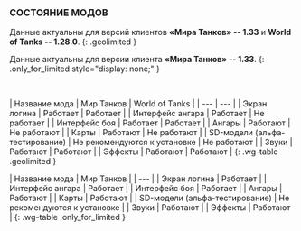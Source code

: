 ### СОСТОЯНИЕ МОДОВ

Данные актуальны для версий клиентов **«Мира Танков» -- 1.33** и **World of Tanks -- 1.28.0**.
{: .geolimited }

Данные актуальны для версии клиента **«Мира Танков» -- 1.33**.
{: .only_for_limited style="display: none;" }

<br>

| Название мода | Мир Танков | World of Tanks |
| --- | --- |
| Экран логина | <span class="green">Работает</span> | <span class="green">Работает</span> |
| Интерфейс ангара | <span class="green">Работает</span> | <span class="red">Не работает</span> |
| Интерфейс боя | <span class="green">Работает</span> | <span class="green">Работает</span> |
| Ангары | <span class="green">Работают</span> | <span class="red">Не работают</span> |
| Карты | <span class="green">Работают</span> | <span class="red">Не работают</span> |
| SD-модели (альфа-тестирование) | <span class="yellow">Не рекомендуются к установке</span> | <span class="red">Не работают</span> |
| Звуки | <span class="green">Работают</span> | <span class="green">Работают</span> |
| Эффекты | <span class="green">Работают</span> | <span class="green">Работают</span> |
{: .wg-table .geolimited }

| Название мода | Мир Танков |
| --- |
| Экран логина | <span class="green">Работает</span> |
| Интерфейс ангара | <span class="green">Работает</span> |
| Интерфейс боя | <span class="green">Работает</span> |
| Ангары | <span class="green">Работают</span> |
| Карты | <span class="green">Работают</span> |
| SD-модели (альфа-тестирование) | <span class="yellow">Не рекомендуются к установке</span> |
| Звуки | <span class="green">Работают</span> |
| Эффекты | <span class="green">Работают</span> |
{: .wg-table .only_for_limited }

<style>
  .wg-table .green::after,
  .wg-table .yellow::after,
  .wg-table .red::after {
    content: '';
    display: inline-block;
    width: 16px;
    height: 16px;
    margin-left: 4px;
    background-size: contain;
    vertical-align: middle;
  }

  .wg-table .green {
    color: #50b531;
  }
  .wg-table .green::after {
    background: url(/assets/img/table/check_green.png) no-repeat;
  }

  .wg-table .yellow {
    color: #e3df33;
  }
  .wg-table .yellow::after {
    background: url(/assets/img/table/wait_update.png) no-repeat;
  }

  .wg-table .red {
    color: #c71d1d;
  }
  .wg-table .red::after {
    background: url(/assets/img/table/icon_cross.png) no-repeat;
  }
</style>

